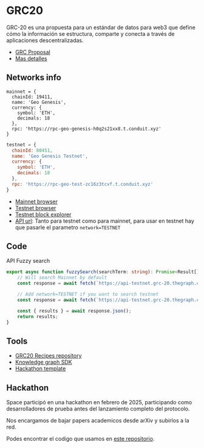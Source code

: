 # GRC20

GRC-20 es una propuesta para un estándar de datos para web3 que define cómo la información se estructura, comparte y conecta a través de aplicaciones descentralizadas.

- [GRC Proposal](https://github.com/graphprotocol/graph-improvement-proposals/blob/main/grcs/0020-knowledge-graph.md)
- [Mas detalles](https://thegraph.com/blog/grc20-knowledge-graph/)
## Networks info

``` JS
mainnet = {
  chainId: 19411,
  name: 'Geo Genesis',
  currency: {
    symbol: 'ETH',
    decimals: 18
  },
  rpc: 'https://rpc-geo-genesis-h0q2s21xx8.t.conduit.xyz'
}
```

```js
testnet = {
  chainId: 80451,
  name: 'Geo Genesis Testnet',
  currency: {
    symbol: 'ETH',
    decimals: 18
  },
  rpc: 'https://rpc-geo-test-zc16z3tcvf.t.conduit.xyz'
}
```

- [Mainnet browser](https://www.geobrowser.io/)
- [Testnet browser](https://geogenesis-git-feat-testnet-geo-browser.vercel.app/)
- [Testnet block explorer](https://explorer-geo-test-zc16z3tcvf.t.conduit.xyz/)
- [API url](https://api-testnet.grc-20.thegraph.com): Tanto para testnet como para mainnet, para usar en testnet hay que pasarle el parametro `network=TESTNET`

## Code

API Fuzzy search
```ts
export async function fuzzySearch(searchTerm: string): Promise<Result[]> {
    // Will search Mainnet by default
    const response = await fetch(`https://api-testnet.grc-20.thegraph.com/search?q=${searchTerm}`);

    // Add network=TESTNET if you want to search testnet
    const response = await fetch(`https://api-testnet.grc-20.thegraph.com/search?q=${searchTerm}&network=TESTNET`);

    const { results } = await response.json();
    return results;
}
```

## Tools
- [GRC20 Recipes repository](https://github.com/geobrowser/grc-20-recipes)
- [Knowledge graph SDK](https://github.com/graphprotocol/grc-20-ts)
- [Hackathon template](https://github.com/geobrowser/hackathon-template)

## Hackathon

Space participó en una hackathon en febrero de 2025, participando como desarrolladores de prueba antes del lanzamiento completo del protocolo.

Nos encargamos de bajar papers academicos desde arXiv y subirlos a la red.

Podes encontrar el codigo que usamos en [este repositorio](https://github.com/SpaceUY/GRC20Hackathon2025).
